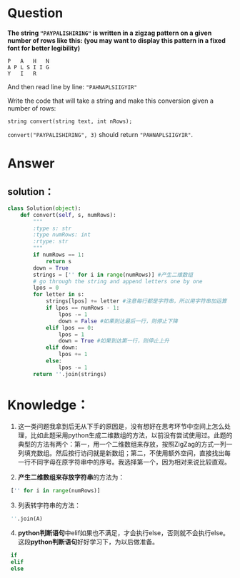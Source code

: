 # Question

**The string **`"PAYPALISHIRING"`** is written in a zigzag pattern on a given number of rows like this: \(you may want to display this pattern in a fixed font for better legibility\)**

```
P   A   H   N
A P L S I I G
Y   I   R
```

And then read line by line: `"PAHNAPLSIIGYIR"`

Write the code that will take a string and make this conversion given a number of rows:

```
string convert(string text, int nRows);
```

`convert("PAYPALISHIRING", 3)` should return `"PAHNAPLSIIGYIR"`.

# Answer

## solution：

```python
class Solution(object):
    def convert(self, s, numRows):
        """
        :type s: str
        :type numRows: int
        :rtype: str
        """
        if numRows == 1:
            return s
        down = True
        strings = ['' for i in range(numRows)] #产生二维数组
        # go through the string and append letters one by one
        lpos = 0
        for letter in s:
            strings[lpos] += letter #注意每行都是字符串，所以用字符串加运算
            if lpos == numRows - 1:
                lpos -= 1
                down = False #如果到达最后一行，则停止下降
            elif lpos == 0:
                lpos = 1
                down = True #如果到达第一行，则停止上升
            elif down:
                lpos += 1
            else:
                lpos -= 1
        return ''.join(strings)
```

# Knowledge：

1. 这一类问题我拿到后无从下手的原因是，没有想好在思考环节中空间上怎么处理，比如此题采用python生成二维数组的方法，以前没有尝试使用过。此题的典型的方法有两个：第一，用一个二维数组来存放，按照ZigZag的方式一列一列填充数组。然后按行访问就是新数组；第二，不使用额外空间，直接找出每一行不同字母在原字符串中的序号。我选择第一个，因为相对来说比较直观。

2. **产生二维数组来存放字符串**的方法为：

  ```python
   ['' for i in range(numRows)]
  ```

3. 列表转字符串的方法：
  ```python
   ''.join(A)
  ```

4. **python判断语句**中elif如果也不满足，才会执行else，否则就不会执行else。这段**python判断语句**好好学习下，为以后做准备。
  ```python
   if
   elif
   else
  ```
